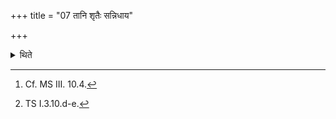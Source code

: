 +++
title = "07 तानि शृतैः सन्निधाय"

+++

<details><summary>थिते</summary>

7. Having placed these limbs near the cooked (limbs) he touches them[^1] with aindraḥ prāṇo aṅge aṅge...[^2]  


[^1]: Cf. MS III. 10.4.  

[^2]: TS I.3.10.d-e.
</details>
